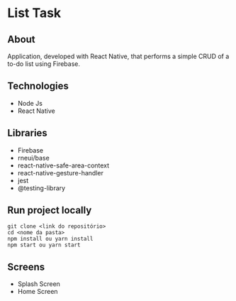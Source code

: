 # List Task

## About

Application, developed with React Native, that performs a simple CRUD of a to-do list using Firebase.

## Technologies

- Node Js
- React Native

## Libraries

- Firebase
- rneui/base
- react-native-safe-area-context
- react-native-gesture-handler
- jest
- @testing-library

## Run project locally

    git clone <link do repositório>
    cd <nome da pasta>
    npm install ou yarn install
    npm start ou yarn start

## Screens

- Splash Screen
- Home Screen
